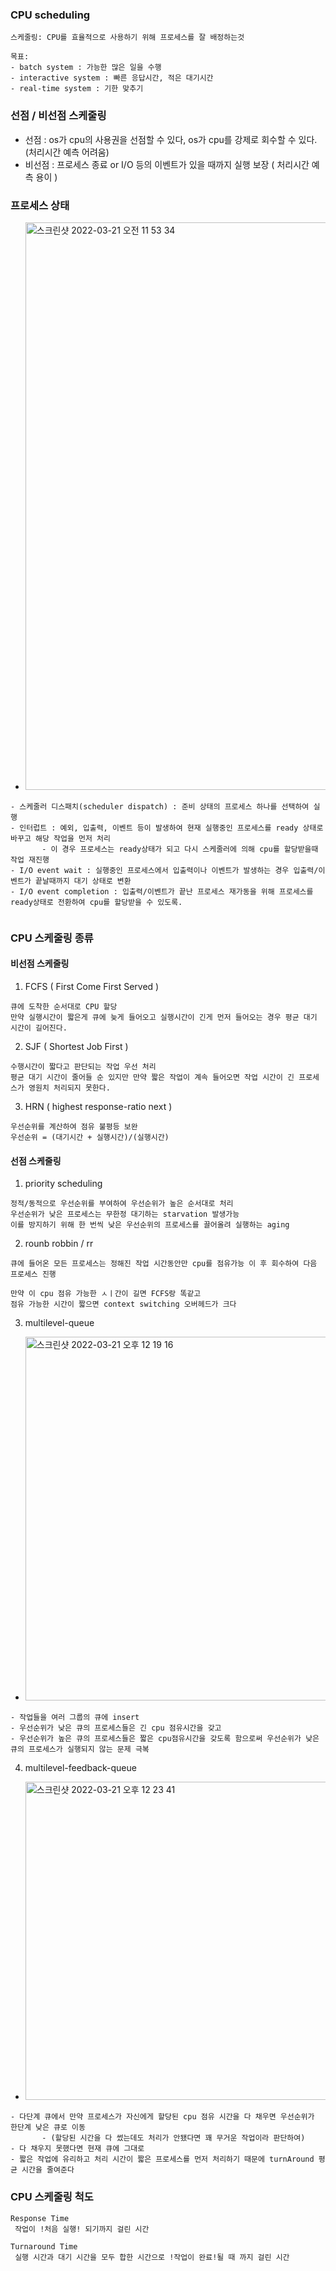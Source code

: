 ### CPU scheduling
```
스케줄링: CPU를 효율적으로 사용하기 위해 프로세스를 잘 배정하는것

목표:
- batch system : 가능한 많은 일을 수행
- interactive system : 빠른 응답시간, 적은 대기시간
- real-time system : 기한 맞추기
```
### 선점 / 비선점 스케줄링
- 선점 : os가 cpu의 사용권을 선점할 수 있다, os가 cpu를 강제로 회수할 수 있다.(처리시간 예측 어려움)
- 비선점 : 프로세스 종료 or I/O 등의 이벤트가 있을 때까지 실행 보장 ( 처리시간 예측 용이 )

### 프로세스 상태
- <img width="908" alt="스크린샷 2022-03-21 오전 11 53 34" src="https://user-images.githubusercontent.com/62214428/159199370-057f5ca1-d01c-4b51-bde7-3990cc059b50.png">
```
- 스케줄러 디스패치(scheduler dispatch) : 준비 상태의 프로세스 하나를 선택하여 실행
- 인터럽트 : 예외, 입출력, 이벤트 등이 발생하여 현재 실행중인 프로세스를 ready 상태로 바꾸고 해당 작업을 먼저 처리
       - 이 경우 프로세스는 ready상태가 되고 다시 스케줄러에 의해 cpu를 할당받을때 작업 재진행
- I/O event wait : 실행중인 프로세스에서 입출력이나 이벤트가 발생하는 경우 입출력/이벤트가 끝날때까지 대기 상태로 변환
- I/O event completion : 입출력/이벤트가 끝난 프로세스 재가동을 위해 프로세스를 ready상태로 전환하여 cpu를 할당받을 수 있도록.
    
```
### CPU 스케줄링 종류
#### 비선점 스케줄링
1. FCFS ( First Come First Served )
```
큐에 도착한 순서대로 CPU 할당
만약 실행시간이 짧은게 큐에 늦게 들어오고 실행시간이 긴게 먼저 들어오는 경우 평균 대기 시간이 길어진다. 
```
2. SJF ( Shortest Job First )
```
수행시간이 짧다고 판단되는 작업 우선 처리
평균 대기 시간이 줄어들 순 있지만 만약 짧은 작업이 계속 들어오면 작업 시간이 긴 프로세스가 영원치 처리되지 못한다.
```
3. HRN ( highest response-ratio next )
```
우선순위를 계산하여 점유 불평등 보완
우선순위 = (대기시간 + 실행시간)/(실행시간)
```
#### 선점 스케줄링
1. priority scheduling
```
정적/동적으로 우선순위를 부여하여 우선순위가 높은 순서대로 처리
우선순위가 낮은 프로세스는 무한정 대기하는 starvation 발생가능
이를 방지하기 위해 한 번씩 낮은 우선순위의 프로세스를 끌어올려 실행하는 aging
```
2. rounb robbin / rr
```
큐에 들어온 모든 프로세스는 정해진 작업 시간동안만 cpu를 점유가능 이 후 회수하여 다음 프로세스 진행

만약 이 cpu 점유 가능한 ㅅㅣ간이 길면 FCFS랑 똑같고
점유 가능한 시간이 짧으면 context switching 오버헤드가 크다
```
3. multilevel-queue
- <img width="582" alt="스크린샷 2022-03-21 오후 12 19 16" src="https://user-images.githubusercontent.com/62214428/159200955-e422fe9e-c0fb-4672-9c37-f33b8e171faf.png">

```
- 작업들을 여러 그룹의 큐에 insert
- 우선순위가 낮은 큐의 프로세스들은 긴 cpu 점유시간을 갖고
- 우선순위가 높은 큐의 프로세스들은 짧은 cpu점유시간을 갖도록 함으로써 우선순위가 낮은 큐의 프로세스가 실행되지 않는 문제 극복
```
4. multilevel-feedback-queue
- <img width="509" alt="스크린샷 2022-03-21 오후 12 23 41" src="https://user-images.githubusercontent.com/62214428/159201340-f93c72a8-14df-4bf2-91bc-eaf771438970.png">

```
- 다단계 큐에서 만약 프로세스가 자신에게 할당된 cpu 점유 시간을 다 채우면 우선순위가 한단계 낮은 큐로 이동
       - (할당된 시간을 다 썼는데도 처리가 안됐다면 꽤 무거운 작업이라 판단하여)
- 다 채우지 못했다면 현재 큐에 그대로
- 짧은 작업에 유리하고 처리 시간이 짧은 프로세스를 먼저 처리하기 때문에 turnAround 평균 시간을 줄여준다
```
### CPU 스케줄링 척도
```
Response Time
 작업이 !처음 실행! 되기까지 걸린 시간
 
Turnaround Time
 실행 시간과 대기 시간을 모두 합한 시간으로 !작업이 완료!될 때 까지 걸린 시간
```




